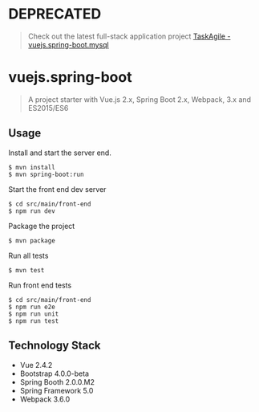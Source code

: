 # DEPRECATED

> Check out the latest full-stack application project [TaskAgile - vuejs.spring-boot.mysql](https://github.com/taskagile/vuejs.spring-boot.mysql)

# vuejs.spring-boot

> A project starter with Vue.js 2.x, Spring Boot 2.x, Webpack, 3.x and ES2015/ES6

## Usage

Install and start the server end.

```
$ mvn install
$ mvn spring-boot:run
```

Start the front end dev server

```
$ cd src/main/front-end
$ npm run dev
```

Package the project

```
$ mvn package
```

Run all tests

```
$ mvn test
```

Run front end tests

```
$ cd src/main/front-end
$ npm run e2e
$ npm run unit
$ npm run test
```

## Technology Stack
- Vue 2.4.2
- Bootstrap 4.0.0-beta
- Spring Booth 2.0.0.M2
- Spring Framework 5.0
- Webpack 3.6.0
